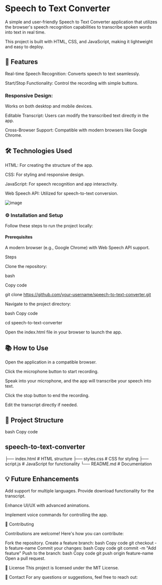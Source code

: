 <h1>Speech to Text Converter</h1>
A simple and user-friendly Speech to Text Converter application that utilizes the browser's speech recognition capabilities to transcribe spoken words into text in real time.

This project is built with HTML, CSS, and JavaScript, making it lightweight and easy to deploy.

<h2>🚀 Features</h2> 


Real-time Speech Recognition: Converts speech to text seamlessly.

Start/Stop Functionality: Control the recording with simple buttons.

<h3>Responsive Design:</h3> 

Works on both desktop and mobile devices.

Editable Transcript: 
Users can modify the transcribed text directly in the app.

Cross-Browser Support: 
Compatible with modern browsers like Google Chrome.



<h2>🛠️ Technologies Used</h2>


HTML: For creating the structure of the app.

CSS: For styling and responsive design.

JavaScript: For speech recognition and app interactivity.

Web Speech API: Utilized for speech-to-text conversion.



![image](https://github.com/user-attachments/assets/7236debd-f967-489c-bc82-dbdff61d5fdc)



<h3>⚙️ Installation and Setup</h3>



Follow these steps to run the project locally:


<h4>Prerequisites</h4>


A modern browser (e.g., Google Chrome) with Web Speech API support.

Steps


Clone the repository:

bash

Copy code


git clone https://github.com/your-username/speech-to-text-converter.git


Navigate to the project directory:

bash
Copy code


cd speech-to-text-converter

Open the index.html file in your browser to launch the app.





<h2>📚 How to Use</h2>


Open the application in a compatible browser.


Click the microphone button to start recording.

Speak into your microphone, and the app will transcribe your speech into text.

Click the stop button to end the recording.

Edit the transcript directly if needed.




<h2>🧩 Project Structure</h2>


bash
Copy code


<h2>speech-to-text-converter</h2>

├── index.html      # HTML structure
├── styles.css      # CSS for styling
├── script.js       # JavaScript for functionality
└── README.md       # Documentation





<h2>💡 Future Enhancements</h2>


Add support for multiple languages.
Provide download functionality for the transcript.


Enhance UI/UX with advanced animations.


Implement voice commands for controlling the app.

🙌 Contributing



Contributions are welcome! Here's how you can contribute:

Fork the repository.
Create a feature branch:
bash
Copy code
git checkout -b feature-name
Commit your changes:
bash
Copy code
git commit -m "Add feature"
Push to the branch:
bash
Copy code
git push origin feature-name
Open a pull request.


📝 License
This project is licensed under the MIT License.


📧 Contact
For any questions or suggestions, feel free to reach out:

